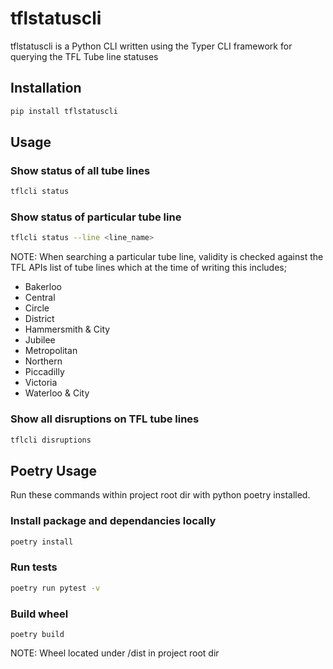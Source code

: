 # tflstatuscli
tflstatuscli is a Python CLI written using the Typer CLI framework for querying the TFL Tube line statuses

## Installation
```bash
pip install tflstatuscli
```

## Usage
### Show status of all tube lines
```bash
tflcli status   
```

### Show status of particular tube line
```bash
tflcli status --line <line_name>
```
NOTE: When searching a particular tube line, validity is checked against the TFL APIs list of tube lines which at the time of writing this includes;
- Bakerloo 
- Central            
- Circle             
- District           
- Hammersmith & City 
- Jubilee            
- Metropolitan                                         
- Northern           
- Piccadilly         
- Victoria           
- Waterloo & City

### Show all disruptions on TFL tube lines
```bash
tflcli disruptions
```

## Poetry Usage
Run these commands within project root dir with python poetry installed.

### Install package and dependancies locally
```bash
poetry install
```

### Run tests 
```bash
poetry run pytest -v
``` 

### Build wheel 
```
poetry build
```
NOTE: Wheel located under /dist in project root dir

